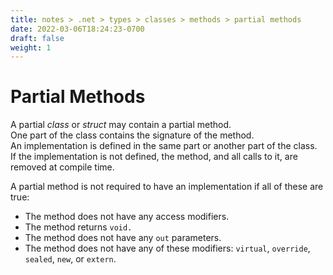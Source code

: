 ```yaml
---
title: notes > .net > types > classes > methods > partial methods
date: 2022-03-06T18:24:23-0700
draft: false
weight: 1
---
```

# Partial Methods
A partial *class* or *struct* may contain a partial method.  
One part of the class contains the signature of the method.  
An implementation is defined in the same part or another part of the class.  
If the implementation is not defined, the method, and all calls to it, are removed at compile time.  

A partial method is not required to have an implementation if all of these are true:
- The method does not have any access modifiers.
- The method returns `void.`
- The method does not have any `out` parameters.
- The method does not have any of these modifiers: `virtual`, `override`, `sealed`, `new`, or `extern`.
